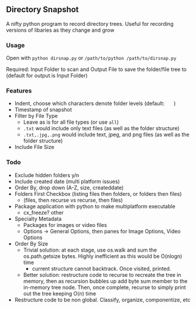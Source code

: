 ## Directory Snapshot

A nifty python program to record directory trees.  Useful for recording versions of libaries as they change and grow

### Usage

Open with `python dirsnap.py` or `/path/to/python /path/to/dirsnap.py`

Required: Input Folder to scan and Output File to save the folder/file tree to (default for output is Input Folder)

### Features

- Indent, choose which characters denote folder levels (default: `   `)
- Timestamp of snapshot
- Filter by File Type
   - Leave as is for all file types (or use `all`)
   - `.txt` would include only text files (as well as the folder structure)
   - `.txt,.jpg,.png` would include text, jpeg, and png files (as well as the folder structure)
- Include File Size 


### Todo

- Exclude hidden folders y/n
- Include created date (multi platform issues)
- Order By, drop down (A-Z, size, createddate)
- Folders First Checkbox (listing files then folders, or folders then files)
  - (files, then recurse vs recurse, then files)
- Package application with python to make multiplatform executable
  - cx_freeze? other
- Specialty Metadata
  - Packages for images or video files
  - Options -> General Options, then panes for Image Options, Video Options
- Order By Size
  - Trivial solution: at each stage, use os.walk and sum the os.path.getsize bytes.  Highly inefficient as this would be O(nlogn) time
    - current structure cannot backtrack.  Once visited, printed.
  - Better solution: restructure code to recurse to recreate the tree in memory, then as recursion bubbles up add byte sum member to the in-memory tree node.  Then, once complete, recurse to simply print out the tree keeping O(n) time
- Restructure code to be non global. Classify, organize, componentize, etc
